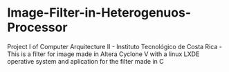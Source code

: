 # Image-Filter-in-Heterogenuos-Processor
Project I of Computer Arquitecture II - Instituto Tecnológico de Costa Rica - This is a filter for image made in Altera Cyclone V with a linux LXDE operative system and aplication for the filter made in C
